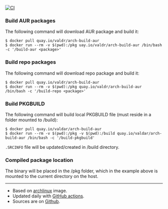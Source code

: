 [![CI](https://github.com/valdar/docker-arch-build-aur/actions/workflows/ci.yml/badge.svg)](https://github.com/valdar/docker-arch-build-aur/actions/workflows/ci.yml)

### Build AUR packages

The following command will download AUR package and build it:

```
$ docker pull quay.io/valdr/arch-build-aur
$ docker run --rm -v $(pwd):/pkg uay.io/valdr/arch-build-aur /bin/bash -c '/build-aur <package>'
```

### Build repo packages

The following command will download repo package and build it:

```
$ docker pull quay.io/valdr/arch-build-aur
$ docker run --rm -v $(pwd):/pkg quay.io/valdr/arch-build-aur /bin/bash -c '/build-repo <package>'
```

### Build PKGBUILD

The following command will build local PKGBUILD file (must reside in a folder mounted to /build):

```
$ docker pull quay.io/valdar/arch-build-aur
$ docker run --rm -v $(pwd):/pkg -v $(pwd):/build quay.io/valdar/arch-build-aur /bin/bash -c '/build-pkgbuild'
```

`.SRCINFO` file will be updated/created in /build directory.

### Compiled package location

The binary will be placed in the /pkg folder, which in the example above is mounted to the current directory on the host.

---

- Based on [archlinux](https://hub.docker.com/r/archlinux) image.
- Updated daily with [GitHub actions](https://github.com/valdar/docker-arch-build-aur/actions).
- Sources are on [Github](https://github.com/valdar/docker-arch-build-aur).
